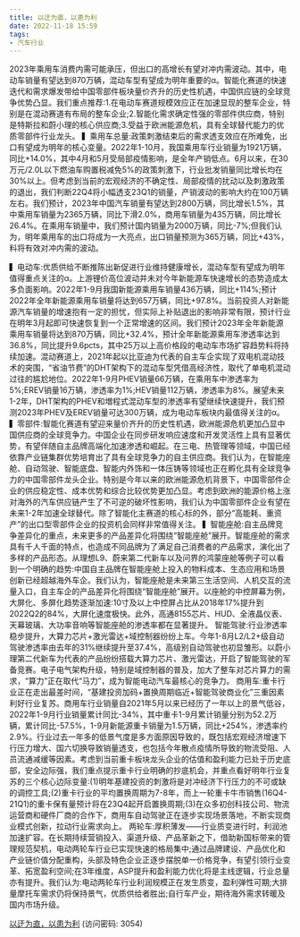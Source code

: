 ```yaml
---
title: 以迂为直，以患为利
date: 2022-11-18 15:59
tags:
- 汽车行业
---
```

2023年乘用车消费内需可能承压，但出口的高增长有望对冲内需波动。其中，电动车销量有望达到870万辆，混动车型有望成为明年重要的α。智能化赛道的快速迭代和需求爆发带给中国零部件板块量价齐升的历史性机遇，中国供应链的全球竞争优势凸显。我们重点推荐:1.在电动车赛道规模效应正在加速显现的整车企业，特别是在混动赛道有布局的整车企业;2.智能化需求确定性强的零部件供应商，特别是特斯拉和蔚小理的核心供应商;3.受益于欧洲能源危机，具有全球替代能力的优质零部件行业龙头。
▍乘用车总量:政策刺激结束后的需求透支效应在所难免，出口有望成为明年的核心变量。2022年1-10月，我国乘用车行业销量为1921万辆，同比+14.0%，其中4月和5月受局部疫情影响，是全年产销低点。6月以来，在30万元/2.0L以下燃油车购置税减免5%的政策刺激下，行业批发销量同比增长均在30%以上。但考虑到当前的宏观经济的不确定性、局部疫情的扰动以及刺激政策的退出，我们判断22Q4将小幅透支23Q1的销量，产销波动的影响大约在100万辆左右。我们预计，2023年中国汽车销量有望达到2800万辆，同比增长1.5%，其中乘用车销量为2365万辆，同比下滑2.0%，商用车销量为435万辆，同比增长26.4%。在乘用车销量中，我们预计国内销量为2000万辆，同比-7%;但我们认为，明年乘用车的出口将成为一大亮点，出口销量预测为365万辆，同比+43%，料将有效对冲内需的波动。
<!-- more -->
▍电动车:优质供给不断推陈出新促进行业维持健康增长，混动车型有望成为明年值得重点关注的α。上游锂价高位波动并未对今年新能源车快速增长的态势造成太多负面影响。2022年1-9月我国新能源乘用车销量436万辆，同比+114%;预计2022年全年新能源乘用车销量将达到657万辆，同比+97.8%。当前投资人对新能源汽车销量的增速抱有一定的担忧，但实际上补贴退出的影响非常有限，预计行业在明年3月起即可快速恢复到一个正常增速的区间。我们预计2023年全年新能源乘用车销量将达到870万辆，同比+32.4%，预计全年新能源乘用车渗透率达到36.8%，同比提升9.6pcts，其中25万以上高价格段的电动车市场扩容趋势料将持续加速。混动赛道上，2021年起以比亚迪为代表的自主车企实现了双电机混动技术的突围，“省油节费”的DHT架构下的混动车型凭借高经济性，取代了单电机混动过往的尴尬地位。2022年1-9月PHEV销量66万辆，在乘用车中渗透率为5%;EREV销量16万辆，渗透率为1%;HEV销量112万辆，渗透率为8%。展望未来1-2年，DHT架构的PHEV和増程式混动车型的渗透率有望继续快速提升，我们预测2023年PHEV及EREV销量可达300万辆，成为电动车板块内最值得关注的α。
▍零部件:智能化赛道有望迎来量价齐升的历史性机遇，欧洲能源危机更加凸显中国供应商的全球竞争力。中国企业在同步研发响应速度和开发灵活性上具有显著优势，有望伴随自主品牌高端化加速渗透和崛起。在三电、热管理等领域，中国已经依靠产业链集群优势培育出了具有全球竞争力的自主供应商。我们认为，在智能座舱、自动驾驶、智能底盘、智能内外饰和一体压铸等领域也正在孵化具有全球竞争力的中国零部件龙头企业。特别是今年以来的欧洲能源危机背景下，中国零部件企业的供应稳定性、成本优势和综合比较优势更加凸显。考虑到欧洲的能源价格上涨对海外的汽车供应链产生了不可逆的破坏性影响，我们认为中国零部件企业有望在未来1-2年加速全球替代。除了智能化主赛道的核心标的外，部分“高能耗、重资产”的出口型零部件企业的投资机会同样非常值得关注。
▍智能座舱:自主品牌竞争差异化的重点，未来更多的产品差异化将围绕“智能座舱”展开。智能座舱的需求具有千人千面的特点，也造成不同品牌为了满足自己消费者的产品需求，演化出了多样的产品形态。从理想L9、蔚来第二代新车以及问界的鸿蒙座舱等例子可以看到一个明确的趋势:中国自主品牌在智能座舱上投入的物料成本、生态应用和场景创新已经超越海外车企。我们认为，智能座舱是未来第三生活空间、人机交互的流量入口，自主车企的产品差异化将围绕“智能座舱”展开。以座舱的中控屏幕为例，大屏化、多屏化趋势逐渐加速:10寸及以上中控屏占比从2018年17%提升到2022Q2的84%，大屏化速度极快。此外，高通8155芯片、HUD、全液晶仪表、天幕玻璃、大功率音响等智能座舱的渗透率都在显著提升。
智能驾驶:行业渗透率稳步提升，大算力芯片+激光雷达+域控制器纷纷上车。今年1-8月L2/L2+级自动驾驶渗透率由去年的31%继续提升至37.4%，高级别自动驾驶也初显雏形。以蔚小理第二代新车为代表的产品纷纷搭载大算力芯片、激光雷达，开启了智能驾驶的军备竞赛。电子电气架构升级，特别是域控制器的普及，加大了整车对芯片算力的需求，“算力”正在取代“马力”，成为智能电动汽车最核心的竞争力。
商用车:重卡行业正在走出最差时间，“基建投资加码+置换周期临近+智能驾驶商业化”三重因素利好行业复苏。商用车行业销量自2021年5月以来已经历了一年以上的景气低谷，2022年1-9月行业销量累计同比-34%，其中重卡1-9月累计销量分别为52.2万辆，累计同比-57.5%，1-9月新能源重卡销量为1.5万辆，同比+254%，渗透率约2.9%。行业过去一年多的低景气度是多方面原因导致的，既包括宏观经济增速下行压力增大、国六切换导致销量透支，也包括今年散点疫情所导致的物流受阻、人员流通减缓等因素。考虑到当前重卡板块龙头企业的估值和盈利能力已处于历史底部，安全边际强，我们重点提示重卡行业明确的抄底机会，并重点看好明年行业复苏的三个核心边际变量:(1)明年基建投资的刺激将是对冲经济下行压力的不可或缺的调控工具;(2)重卡行业的平均置换周期为7-8年，而上一轮重卡牛市销售(16Q4-21Q1)的重卡保有量预计将在23Q4起开启置换周期;(3)在众多初创科技公司、物流运营商和硬件厂商的合作下，商用车自动驾驶正在逐步实现场景落地，不断实现商业模式创新，拉动行业需求向上。
两轮车:厚积薄发——行业质变进行时，利润池加速扩容。在长期持续营销投入、渠道升级、产品革新之下，借助新国标带来的管理规范契机，电动两轮车行业已实现快速的格局集中;通过品牌建设、产品优化和产业链价值分配重构，头部及特色企业正逐步摆脱单一价格竞争，有望引领行业变革、拓宽盈利空间;在3年维度，ASP提升和盈利能力优化将是主线逻辑，行业总量亦有提升。我们认为:电动两轮车行业利润规模正在发生质变，盈利弹性可期;大排量摩托车需求仍将保持景气，优质供给者胜出;自行车产业，期待海外需求转暖及国内市场升级。

[以迂为直，以患为利](https://url12.ctfile.com/f/3948612-727529646-719d57?p=3054)
(访问密码: 3054)
